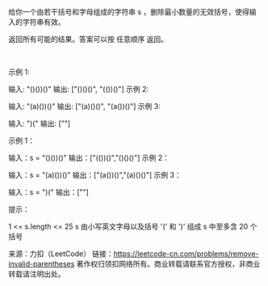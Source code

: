 给你一个由若干括号和字母组成的字符串 s ，删除最小数量的无效括号，使得输入的字符串有效。

返回所有可能的结果。答案可以按 任意顺序 返回。

 

示例 1:

输入: "()())()"
输出: ["()()()", "(())()"]
示例 2:

输入: "(a)())()"
输出: ["(a)()()", "(a())()"]
示例 3:

输入: ")("
输出: [""]
 

示例 1：

输入：s = "()())()"
输出：["(())()","()()()"]
示例 2：

输入：s = "(a)())()"
输出：["(a())()","(a)()()"]
示例 3：

输入：s = ")("
输出：[""]
 

提示：

1 <= s.length <= 25
s 由小写英文字母以及括号 '(' 和 ')' 组成
s 中至多含 20 个括号

来源：力扣（LeetCode）
链接：https://leetcode-cn.com/problems/remove-invalid-parentheses
著作权归领扣网络所有。商业转载请联系官方授权，非商业转载请注明出处。